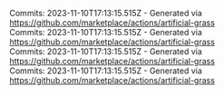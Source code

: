 Commits: 2023-11-10T17:13:15.515Z - Generated via https://github.com/marketplace/actions/artificial-grass
<br>
Commits: 2023-11-10T17:13:15.515Z - Generated via https://github.com/marketplace/actions/artificial-grass
<br>
Commits: 2023-11-10T17:13:15.515Z - Generated via https://github.com/marketplace/actions/artificial-grass
<br>
Commits: 2023-11-10T17:13:15.515Z - Generated via https://github.com/marketplace/actions/artificial-grass
<br>
